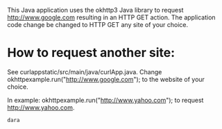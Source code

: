 This Java application uses the okhttp3 Java library to request http://www.google.com resulting in an HTTP GET action. The application code change be changed to HTTP GET any site of your choice.

# How to request another site:

See curlappstatic/src/main/java/curlApp.java. Change okhttpexample.run("http://www.google.com"); to the website of your choice. 

In example: okhttpexample.run("http://www.yahoo.com"); to request http://www.yahoo.com.


`dara`
